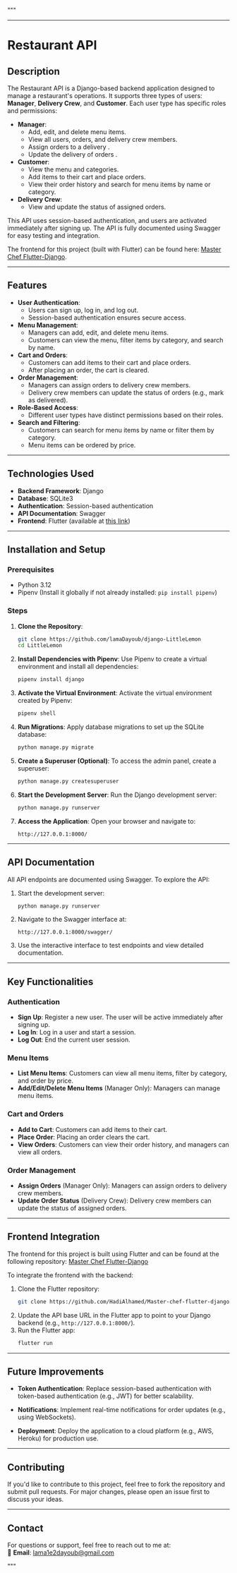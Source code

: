 """

---

# **Restaurant API**

## **Description**
The Restaurant API is a Django-based backend application designed to manage a restaurant's operations. It supports three types of users: **Manager**, **Delivery Crew**, and **Customer**. Each user type has specific roles and permissions:

- **Manager**:
  - Add, edit, and delete menu items.
  - View all users, orders, and delivery crew members.
  - Assign orders to  a delivery .
  - Update the delivery of orders .
- **Customer**:
  - View the menu and categories.
  - Add items to their cart and place orders.
  - View their order history and search for menu items by name or category.
- **Delivery Crew**:
  - View and update the status of assigned orders.

This API uses session-based authentication, and users are activated immediately after signing up. The API is fully documented using Swagger for easy testing and integration.

The frontend for this project (built with Flutter) can be found here: [Master Chef Flutter-Django](https://github.com/HadiAlhamed/Master-chef-flutter-django).

---

## **Features**
- **User Authentication**:
  - Users can sign up, log in, and log out.
  - Session-based authentication ensures secure access.
- **Menu Management**:
  - Managers can add, edit, and delete menu items.
  - Customers can view the menu, filter items by category, and search by name.
- **Cart and Orders**:
  - Customers can add items to their cart and place orders.
  - After placing an order, the cart is cleared.
- **Order Management**:
  - Managers can assign orders to delivery crew members.
  - Delivery crew members can update the status of orders (e.g., mark as delivered).
- **Role-Based Access**:
  - Different user types have distinct permissions based on their roles.
- **Search and Filtering**:
  - Customers can search for menu items by name or filter them by category.
  - Menu items can be ordered by price.

---

## **Technologies Used**
- **Backend Framework**: Django
- **Database**: SQLite3
- **Authentication**: Session-based authentication
- **API Documentation**: Swagger
- **Frontend**: Flutter (available at [this link](https://github.com/HadiAlhamed/Master-chef-flutter-django))

---

## **Installation and Setup**

### **Prerequisites**
- Python 3.12
- Pipenv (Install it globally if not already installed: `pip install pipenv`)

### **Steps**

1. **Clone the Repository**:
   ```bash
   git clone https://github.com/lamaDayoub/django-LittleLemon
   cd LittleLemon
   ```

2. **Install Dependencies with Pipenv**:
   Use Pipenv to create a virtual environment and install all dependencies:
   ```bash
   pipenv install django
   ```

3. **Activate the Virtual Environment**:
   Activate the virtual environment created by Pipenv:
   ```bash
   pipenv shell
   ```

4. **Run Migrations**:
   Apply database migrations to set up the SQLite database:
   ```bash
   python manage.py migrate
   ```

5. **Create a Superuser (Optional)**:
   To access the admin panel, create a superuser:
   ```bash
   python manage.py createsuperuser
   ```

6. **Start the Development Server**:
   Run the Django development server:
   ```bash
   python manage.py runserver
   ```

7. **Access the Application**:
   Open your browser and navigate to:
   ```
   http://127.0.0.1:8000/
   ```

---

## **API Documentation**
All API endpoints are documented using Swagger. To explore the API:
1. Start the development server:
   ```bash
   python manage.py runserver
   ```
2. Navigate to the Swagger interface at:
   ```
   http://127.0.0.1:8000/swagger/
   ```
3. Use the interactive interface to test endpoints and view detailed documentation.

---

## **Key Functionalities**
### **Authentication**
- **Sign Up**: Register a new user. The user will be active immediately after signing up.
- **Log In**: Log in a user and start a session.
- **Log Out**: End the current user session.

### **Menu Items**
- **List Menu Items**: Customers can view all menu items, filter by category, and order by price.
- **Add/Edit/Delete Menu Items** (Manager Only): Managers can manage menu items.

### **Cart and Orders**
- **Add to Cart**: Customers can add items to their cart.
- **Place Order**: Placing an order clears the cart.
- **View Orders**: Customers can view their order history, and managers can view all orders.

### **Order Management**
- **Assign Orders** (Manager Only): Managers can assign orders to delivery crew members.
- **Update Order Status** (Delivery Crew): Delivery crew members can update the status of assigned orders.

---

## **Frontend Integration**
The frontend for this project is built using Flutter and can be found at the following repository:
[Master Chef Flutter-Django](https://github.com/HadiAlhamed/Master-chef-flutter-django)

To integrate the frontend with the backend:
1. Clone the Flutter repository:
   ```bash
   git clone https://github.com/HadiAlhamed/Master-chef-flutter-django.git
   ```
2. Update the API base URL in the Flutter app to point to your Django backend (e.g., `http://127.0.0.1:8000/`).
3. Run the Flutter app:
   ```bash
   flutter run
   ```

---

## **Future Improvements**
- **Token Authentication**: Replace session-based authentication with token-based authentication (e.g., JWT) for better scalability.

- **Notifications**: Implement real-time notifications for order updates (e.g., using WebSockets).
- **Deployment**: Deploy the application to a cloud platform (e.g., AWS, Heroku) for production use.

---

## **Contributing**
If you'd like to contribute to this project, feel free to fork the repository and submit pull requests. For major changes, please open an issue first to discuss your ideas.

---

## **Contact**
For questions or support, feel free to reach out to me at:  
📧 **Email**: lama1e2dayoub@gmail.com

"""


